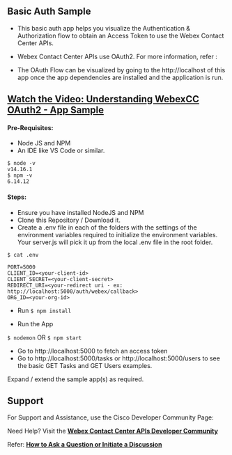 ## Basic Auth Sample

- This basic auth app helps you visualize the Authentication & Authorization flow to obtain an Access Token to use the Webex Contact Center APIs.

- Webex Contact Center APIs use OAuth2. For more information, refer :

- The OAuth Flow can be visualized by going to the http://localhost of this app once the app dependencies are installed and the application is run.

## [Watch the Video: Understanding WebexCC OAuth2 - App Sample](https://app.vidcast.io/share/861a3320-669c-4edb-b284-3c1300130583)

#### Pre-Requisites:

- Node JS and NPM
- An IDE like VS Code or similar.

```
$ node -v
v14.16.1
$ npm -v
6.14.12
```

#### Steps:

- Ensure you have installed NodeJS and NPM
- Clone this Repository / Download it.
- Create a .env file in each of the folders with the settings of the environment variables required to initialize the environment variables. Your server.js will pick it up from the local .env file in the root folder.

`$ cat .env`

```
PORT=5000
CLIENT_ID=<your-client-id>
CLIENT_SECRET=<your-client-secret>
REDIRECT_URI=<your-redirect uri - ex: http://localhost:5000/auth/webex/callback>
ORG_ID=<your-org-id>
```

- Run `$ npm install`

- Run the App

`$ nodemon` OR `$ npm start`

- Go to http://localhost:5000 to fetch an access token
- Go to http://localhost:5000/tasks or http://localhost:5000/users to see the basic GET Tasks and GET Users examples.

Expand / extend the sample app(s) as required.

## Support

For Support and Assistance, use the Cisco Developer Community Page:

Need Help? Visit the **[Webex Contact Center APIs Developer Community](https://community.cisco.com/t5/contact-center/bd-p/j-disc-dev-contact-center)**

Refer: **[How to Ask a Question or Initiate a Discussion](https://community.cisco.com/t5/contact-center/webex-contact-center-apis-developer-community-and-support/m-p/4558270)**
